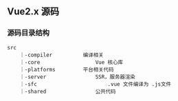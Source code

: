## Vue2.x 源码

### 源码目录结构

```
src
	｜-compiler			编译相关
	｜-core					Vue 核心库
	｜-platforms			平台相关代码
	｜-server				SSR，服务器渲染
	｜-sfc						.vue 文件编译为 .js文件
	｜-shared				公共代码
```

